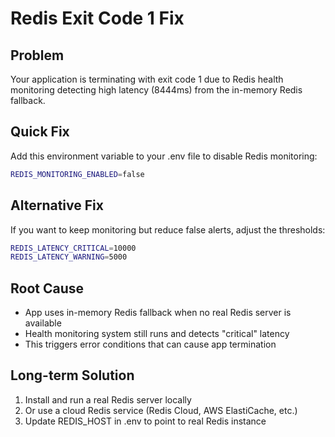 # Redis Exit Code 1 Fix

## Problem
Your application is terminating with exit code 1 due to Redis health monitoring detecting high latency (8444ms) from the in-memory Redis fallback.

## Quick Fix
Add this environment variable to your .env file to disable Redis monitoring:

```bash
REDIS_MONITORING_ENABLED=false
```

## Alternative Fix
If you want to keep monitoring but reduce false alerts, adjust the thresholds:

```bash
REDIS_LATENCY_CRITICAL=10000
REDIS_LATENCY_WARNING=5000
```

## Root Cause
- App uses in-memory Redis fallback when no real Redis server is available
- Health monitoring system still runs and detects "critical" latency
- This triggers error conditions that can cause app termination

## Long-term Solution
1. Install and run a real Redis server locally
2. Or use a cloud Redis service (Redis Cloud, AWS ElastiCache, etc.)
3. Update REDIS_HOST in .env to point to real Redis instance
